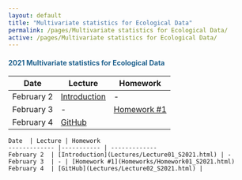 ```yaml
---
layout: default
title: "Multivariate statistics for Ecological Data"
permalink: /pages/Multivariate statistics for Ecological Data/
active: /pages/Multivariate statistics for Ecological Data/
---
```


<div>
<div class="container">
    <div class="row">
        <div class="col-md-6">
            <h4 class="header-light regular-pad"><font color='1F618D'><b>2021 Multivariate statistics for Ecological Data</b></font></h4>
</div> 
</div> 
</div>


Date  | Lecture | Homework
------------- |----------- | -------------
February 2  | [Introduction](Lectures/Lecture01_S2021.html) | -  
February 3  | - | [Homework #1](Homeworks/Homework01_S2021.html)             
February 4  | [GitHub](Lectures/Lecture02_S2021.html) | 


<div class="container">

```{r}
Date  | Lecture | Homework
------------- |----------- | -------------
February 2  | [Introduction](Lectures/Lecture01_S2021.html) | -  
February 3  | - | [Homework #1](Homeworks/Homework01_S2021.html)             
February 4  | [GitHub](Lectures/Lecture02_S2021.html) | 

```
</div> 

</div> <!-- Last line of the page 
